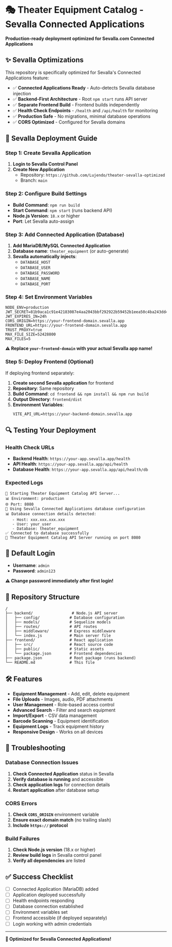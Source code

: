 # 🎭 Theater Equipment Catalog - Sevalla Connected Applications

**Production-ready deployment optimized for Sevalla.com Connected Applications**

## ✨ **Sevalla Optimizations**

This repository is specifically optimized for Sevalla's Connected Applications feature:

- ✅ **Connected Applications Ready** - Auto-detects Sevalla database injection
- ✅ **Backend-First Architecture** - Root `npm start` runs API server
- ✅ **Separate Frontend Build** - Frontend builds independently
- ✅ **Health Check Endpoints** - `/health` and `/api/health` for monitoring
- ✅ **Production Safe** - No migrations, minimal database operations
- ✅ **CORS Optimized** - Configured for Sevalla domains

## 🚀 **Sevalla Deployment Guide**

### **Step 1: Create Sevalla Application**

1. **Login to Sevalla Control Panel**
2. **Create New Application**
   - Repository: `https://github.com/Lujendo/theater-sevalla-optimized`
   - Branch: `main`

### **Step 2: Configure Build Settings**

- **Build Command**: `npm run build`
- **Start Command**: `npm start` (runs backend API)
- **Node.js Version**: `18.x` or higher
- **Port**: Let Sevalla auto-assign

### **Step 3: Add Connected Application (Database)**

1. **Add MariaDB/MySQL Connected Application**
2. **Database name**: `theater_equipment` (or auto-generate)
3. **Sevalla automatically injects**:
   - `DATABASE_HOST`
   - `DATABASE_USER`
   - `DATABASE_PASSWORD`
   - `DATABASE_NAME`
   - `DATABASE_PORT`

### **Step 4: Set Environment Variables**

```env
NODE_ENV=production
JWT_SECRET=81b9aca1c91e42183087e4aa2043bbf292922b59452b1eea50c4ba243dd4c998
JWT_EXPIRES_IN=24h
CORS_ORIGIN=https://your-frontend-domain.sevalla.app
FRONTEND_URL=https://your-frontend-domain.sevalla.app
TRUST_PROXY=true
MAX_FILE_SIZE=52428800
MAX_FILES=5
```

**⚠️ Replace `your-frontend-domain` with your actual Sevalla app name!**

### **Step 5: Deploy Frontend (Optional)**

If deploying frontend separately:

1. **Create second Sevalla application** for frontend
2. **Repository**: Same repository
3. **Build Command**: `cd frontend && npm install && npm run build`
4. **Output Directory**: `frontend/dist`
5. **Environment Variables**:
   ```env
   VITE_API_URL=https://your-backend-domain.sevalla.app
   ```

## 🔍 **Testing Your Deployment**

### **Health Check URLs**
- **Backend Health**: `https://your-app.sevalla.app/health`
- **API Health**: `https://your-app.sevalla.app/api/health`
- **Database Health**: `https://your-app.sevalla.app/api/health/db`

### **Expected Logs**
```
🚀 Starting Theater Equipment Catalog API Server...
📊 Environment: production
🌐 Port: 8080
🔗 Using Sevalla Connected Applications database configuration
📊 Database connection details detected:
   - Host: xxx.xxx.xxx.xxx
   - User: your_user
   - Database: theater_equipment
✅ Connected to database successfully
🚀 Theater Equipment Catalog API Server running on port 8080
```

## 🔐 **Default Login**
- **Username**: `admin`
- **Password**: `admin123`

**⚠️ Change password immediately after first login!**

## 📁 **Repository Structure**

```
/
├── backend/                 # Node.js API server
│   ├── config/             # Database configuration
│   ├── models/             # Sequelize models
│   ├── routes/             # API routes
│   ├── middleware/         # Express middleware
│   └── index.js            # Main server file
├── frontend/               # React application
│   ├── src/                # React source code
│   ├── public/             # Static assets
│   └── package.json        # Frontend dependencies
├── package.json            # Root package (runs backend)
└── README.md               # This file
```

## 🛠️ **Features**

- **Equipment Management** - Add, edit, delete equipment
- **File Uploads** - Images, audio, PDF attachments
- **User Management** - Role-based access control
- **Advanced Search** - Filter and search equipment
- **Import/Export** - CSV data management
- **Barcode Scanning** - Equipment identification
- **Equipment Logs** - Track equipment history
- **Responsive Design** - Works on all devices

## 🔧 **Troubleshooting**

### **Database Connection Issues**
1. **Check Connected Application** status in Sevalla
2. **Verify database is running** and accessible
3. **Check application logs** for connection details
4. **Restart application** after database setup

### **CORS Errors**
1. **Check `CORS_ORIGIN`** environment variable
2. **Ensure exact domain match** (no trailing slash)
3. **Include `https://` protocol**

### **Build Failures**
1. **Check Node.js version** (18.x or higher)
2. **Review build logs** in Sevalla control panel
3. **Verify all dependencies** are listed

## ✅ **Success Checklist**

- [ ] Connected Application (MariaDB) added
- [ ] Application deployed successfully
- [ ] Health endpoints responding
- [ ] Database connection established
- [ ] Environment variables set
- [ ] Frontend accessible (if deployed separately)
- [ ] Login working with admin credentials

---

**🎉 Optimized for Sevalla Connected Applications!**
